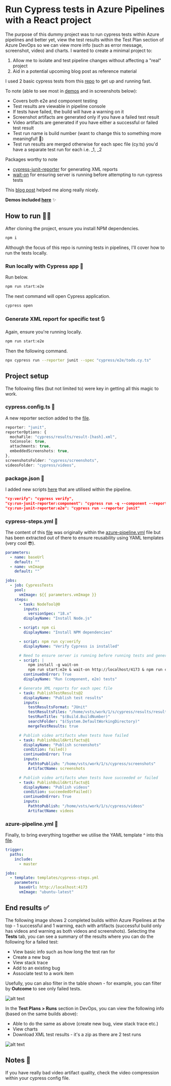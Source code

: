 # Run Cypress tests in Azure Pipelines with a React project

The purpose of this dummy project was to run cypress tests within Azure pipelines and better yet, view the test results within the Test Plan section of Azure DevOps so we can view more info (such as error message, screenshot, video) and charts. I wanted to create a minimal project to:

1. Allow me to isolate and test pipeline changes without affecting a "real" project
2. Aid in a potential upcoming blog post as reference material

I used 2 basic cypress tests from this [repo](https://github.com/cypress-io/cypress-example-kitchensink) to get up and running fast.

To note (able to see most in [demos](demos.md) and in screenshots below):

* Covers both e2e and component testing
* Test results are viewable in pipeline console
* If tests have failed, the build will have a warning on it
* Screenshot artifacts are generated only if you have a failed test result
* Video artifacts are generated if you have either a successful or failed test result
* Test run name is build number (want to change this to something more meaningful! 🤔)
* Test run results are merged otherwise for each spec file (cy.ts) you'd have a separate test run for each i.e. <buildnumber>_1, <buildnumber>_2

Packages worthy to note

* [cypress-junit-reporter](https://www.npmjs.com/package/cypress-junit-reporter) for generating XML reports
* [wait-on](https://www.npmjs.com/package/wait-on) for ensuring server is running before attempting to run cypress tests

This [blog post](https://www.edgewordstraining.co.uk/2021/02/04/cypress-yaml-pipeline-in-azure-devops/) helped me along really nicely.

**Demos included [here](demos.md)** ✨

## How to run 🏃‍♀️

After cloning the project, ensure you install NPM dependencies.

```sh
npm i

```

Although the focus of this repo is running tests in pipelines, I'll cover how to run the tests locally.

### Run locally with Cypress app 📍

Run below.

```sh
npm run start:e2e

```

The next command will open Cypress application.

```sh
cypress open

```

### Generate XML report for specific test 🔃

Again, ensure you're running locally.

```sh
npm run start:e2e

```

Then the following command.

```sh
npx cypress run --reporter junit --spec "cypress/e2e/todo.cy.ts"

```

## Project setup

The following files (but not limited to) were key in getting all this magic to work.

### cypress.config.ts 📄

A new reporter section added to the [file](https://github.com/lornasw93/react-vite-cypress-azure-ts/blob/master/cypress.config.ts).

```ts
reporter: "junit",
reporterOptions: {
  mochaFile: "cypress/results/result-[hash].xml",
  toConsole: true,
  attachments: true,
  embeddedScreenshots: true,
},
screenshotsFolder: "cypress/screenshots",
videosFolder: "cypress/videos",

```

### package.json 📄

I added new scripts [here](https://github.com/lornasw93/react-vite-cypress-azure-ts/blob/master/package.json) that are utilised within the pipeline.

```json
"cy:verify": "cypress verify",
"cy:run-junit-reporter:component": "cypress run -q --component --reporter junit",
"cy:run-junit-reporter:e2e": "cypress run --reporter junit"
```

### cypress-steps.yml 📄

The content of this [file](https://github.com/lornasw93/react-vite-cypress-azure-ts/blob/master/templates/cypress-steps.yml) was originally within the [azure-pipeline.yml](https://github.com/lornasw93/react-vite-cypress-azure-ts/blob/master/azure-pipeline.yml) file but has been extracted out of there to ensure reusability using YAML templates (very cool 😎).

```yaml
parameters:
  - name: baseUrl
    default: ""
  - name: vmImage
    default: ""

jobs:
  - job: CypressTests
    pool:
      vmImage: ${{ parameters.vmImage }}
    steps:
      - task: NodeTool@0
        inputs:
          versionSpec: "18.x"
        displayName: "Install Node.js"

      - script: npm ci
        displayName: "Install NPM dependencies"

      - script: npm run cy:verify
        displayName: "Verify Cypress is installed"

      # Need to ensure server is running before running tests and generating a report
      - script: |
          npm install -g wait-on
          npm run start:e2e & wait-on http://localhost/4173 & npm run cy:run-junit-reporter:e2e && npm run cy:run-junit-reporter:component
        continueOnError: True
        displayName: "Run (component, e2e) tests"

      # Generate XML reports for each spec file
      - task: PublishTestResults@2
        displayName: "Publish test results"
        inputs:
          testResultsFormat: "JUnit"
          testResultsFiles: "/home/vsts/work/1/s/cypress/results/result-*.xml"
          testRunTitle: "$(Build.BuildNumber)"
          searchFolder: "$(System.DefaultWorkingDirectory)"
          mergeTestResults: true

      # Publish video artifacts when tests have failed
      - task: PublishBuildArtifacts@1
        displayName: "Publish screenshots"
        condition: failed()
        continueOnError: True
        inputs:
          PathtoPublish: "/home/vsts/work/1/s/cypress/screenshots"
          ArtifactName: screenshots

      # Publish video artifacts when tests have succeeded or failed
      - task: PublishBuildArtifacts@1
        displayName: "Publish videos"
        condition: succeededOrFailed()
        continueOnError: True
        inputs:
          PathtoPublish: "/home/vsts/work/1/s/cypress/videos"
          ArtifactName: videos
```

### azure-pipeline.yml 📄

Finally, to bring everything together we utilise the YAML template ^ into this [file](https://github.com/lornasw93/react-vite-cypress-azure-ts/blob/master/azure-pipeline.yml).

```yaml
trigger:
  paths:
    include:
      - master

jobs:
  - template: templates/cypress-steps.yml
    parameters:
      baseUrl: http://localhost:4173
      vmImage: "ubuntu-latest"

```

## End results ✅

The following image shows 2 completed builds within Azure Pipelines at the top - 1 successful and 1 warning, each with artifacts (successful build only has videos and warning as both videos and screenshots). Selecting the **Tests** tab, you can see a summary of the results where you can do the following for a failed test:

* View basic info such as how long the test ran for
* Create a new bug
* View stack trace
* Add to an existing bug
* Associate test to a work item

Usefully, you can also filter in the table shown - for example, you can filter by **Outcome** to see only failed tests.

![alt text](/assets/demo/pipeline%20results.png)

In the **Test Plans > Runs** section in DevOps, you can view the following info (based on the same builds above):

* Able to do the same as above (create new bug, view stack trace etc.)
* View charts
* Download XML test results - it's a zip as there are 2 test runs

![alt text](/assets/demo/test%20runs.png)

## Notes 📝

If you have really bad video artifact quality, check the video compression within your cypress config file.
